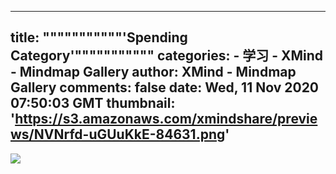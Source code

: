 
---
title: """""""""""'Spending Category'"""""""""""
categories: 
    - 学习
    - XMind - Mindmap Gallery
author: XMind - Mindmap Gallery
comments: false
date: Wed, 11 Nov 2020 07:50:03 GMT
thumbnail: 'https://s3.amazonaws.com/xmindshare/previews/NVNrfd-uGUuKkE-84631.png'
---

<div>   
<img src="https://s3.amazonaws.com/xmindshare/previews/NVNrfd-uGUuKkE-84631.png" referrerpolicy="no-referrer">  
</div>
            